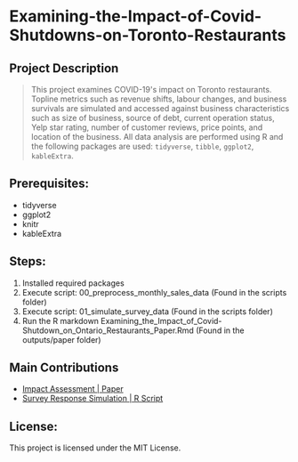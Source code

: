 # Examining-the-Impact-of-Covid-Shutdowns-on-Toronto-Restaurants

## Project Description
> This project examines COVID-19's impact on Toronto restaurants. Topline metrics such as revenue shifts, labour changes, and business survivals are simulated and accessed against business characteristics such as size of business, source of debt, current operation status, Yelp star rating, number of customer reviews, price points, and location of the business.
> All data analysis are performed using R and the following packages are used: `tidyverse`, `tibble`, `ggplot2`, `kableExtra`.

## Prerequisites:

- tidyverse
- ggplot2
- knitr
- kableExtra

## Steps:
1. Installed required packages
2. Execute script: 00_preprocess_monthly_sales_data (Found in the scripts folder)
3. Execute script: 01_simulate_survey_data (Found in the scripts folder)
4. Run the R markdown Examining_the_Impact_of_Covid-Shutdown_on_Ontario_Restaurants_Paper.Rmd (Found in the outputs/paper folder)

## Main Contributions

<!-- toc -->
* [Impact Assessment | Paper](https://github.com/kenllee97/Examining-the-Impact-of-Covid-Shutdowns-on-Toronto-Restaurants/blob/main/outputs/paper/Examining-the-Impact-of-Covid-Shutdown-on-Toronto-Restaurants-Paper.pdf)
* [Survey Response Simulation | R Script](https://github.com/kenllee97/Examining-the-Impact-of-Covid-Shutdowns-on-Toronto-Restaurants/blob/main/scripts/00_simulate_survey_data.R)

## License:
This project is licensed under the MIT License.

